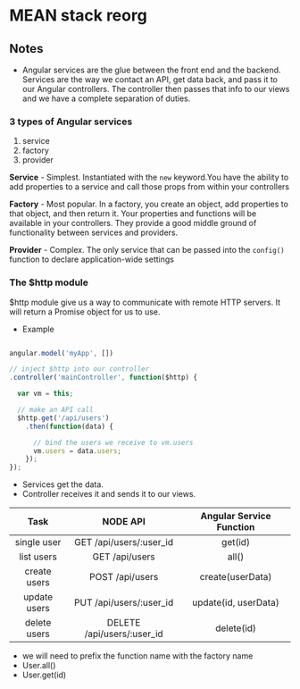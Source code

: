 # MEAN stack reorg

## Notes
- Angular services are the glue between the front end and the backend. Services are the way we contact an API, get data back, and pass it to our Angular controllers. The controller then passes that info to our views and we have a complete separation of duties.

### 3 types of Angular services
1. service
2. factory
3. provider

**Service** - Simplest. Instantiated with the `new` keyword.You have the ability to add properties to a service and call those props from within your controllers

**Factory** - Most popular. In a factory, you create an object, add properties to that object, and then return it. Your properties and functions will be available in your controllers. They provide a good middle ground of functionality between services and providers.

**Provider** - Complex. The only service that can be passed into the `config()` function to declare application-wide settings

### The $http module
$http module give us a way to communicate with remote HTTP servers.
It will return a Promise object for us to use.

- Example
```javascript

angular.model('myApp', [])

// inject $http into our controller
.controller('mainController', function($http) {

  var vm = this;

  // make an API call
  $http.get('/api/users')
    .then(function(data) {

      // bind the users we receive to vm.users
      vm.users = data.users;
    });
});
```

- Services get the data.
- Controller receives it and sends it to our views.






|     Task     	|          NODE API          	| Angular Service Function 	|
|:------------:	|:--------------------------:	|:------------------------:	|
|  single user 	|   GET /api/users/:user_id  	|          get(id)         	|
|  list users  	|       GET /api/users       	|           all()          	|
| create users 	|       POST /api/users      	|     create(userData)     	|
| update users 	|   PUT /api/users/:user_id  	|   update(id, userData)   	|
| delete users 	| DELETE /api/users/:user_id 	|        delete(id)        	|

- we will need to prefix the function name with the factory name
- User.all()
- User.get(id)
